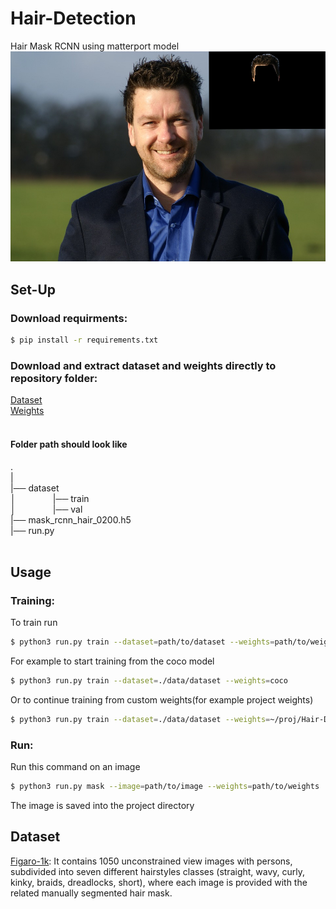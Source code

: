 # Hair-Detection
Hair Mask RCNN using matterport model
![example](example.jpg)

## Set-Up
### Download requirments: </br>
```zsh
$ pip install -r requirements.txt
```
### Download and extract dataset and weights directly to repository folder: </br>
[Dataset](https://drive.google.com/file/d/1C-0foSYsKBh1bxp9XRIMXKUO6er4OqZc/view?usp=sharing)</br>
[Weights](https://drive.google.com/file/d/1ZbWTqWLi7w-lVvf7TQ59Gqil_SJnofbE/view?usp=sharing)</br></br>

#### Folder path should look like
.</br>
|</br>
|── dataset </br>
│&nbsp;&nbsp;&nbsp;&nbsp;&nbsp;&nbsp;&nbsp;&nbsp;&nbsp;&nbsp;&nbsp;&nbsp;&nbsp;&nbsp;&nbsp;|── train </br>
│&nbsp;&nbsp;&nbsp;&nbsp;&nbsp;&nbsp;&nbsp;&nbsp;&nbsp;&nbsp;&nbsp;&nbsp;&nbsp;&nbsp;&nbsp;|── val  </br>
|── mask_rcnn_hair_0200.h5</br>
|── run.py</br>
</br>
## Usage
### Training:</br>
To train run </br>
```zsh
$ python3 run.py train --dataset=path/to/dataset --weights=path/to/weights
```
For example to start training from the coco model</br>
```zsh
$ python3 run.py train --dataset=./data/dataset --weights=coco
```
Or to continue training from custom weights(for example project weights)</br>
```zsh
$ python3 run.py train --dataset=./data/dataset --weights=~/proj/Hair-Detection/data/weights/mask_rcnn_hair_0200.h5
```
### Run:</br>
Run this command on an image</br>
```zsh
$ python3 run.py mask --image=path/to/image --weights=path/to/weights
```
The image is saved into the project directory
## Dataset
[Figaro-1k](https://drive.google.com/file/d/1G7VWeIy2t0yM7bdOeFrf6Eqf6Z_aF0f-/view?usp=sharing): It contains 1050 unconstrained view images with persons, subdivided into seven different hairstyles classes (straight, wavy, curly, kinky, braids, dreadlocks, short), where each image is provided with the related manually segmented hair mask.  
